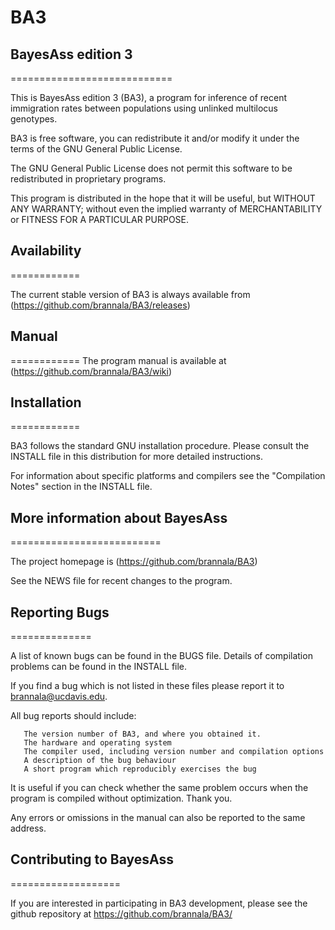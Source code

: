 # BA3
## BayesAss edition 3
============================

This is BayesAss edition 3 (BA3), a program for inference of recent immigration rates between populations using unlinked multilocus genotypes.

BA3 is free software, you can redistribute it and/or modify it under
the terms of the GNU General Public License.

The GNU General Public License does not permit this software to be
redistributed in proprietary programs.

This program is distributed in the hope that it will be useful, but
WITHOUT ANY WARRANTY; without even the implied warranty of
MERCHANTABILITY or FITNESS FOR A PARTICULAR PURPOSE.

## Availability
============

The current stable version of BA3 is always available from (https://github.com/brannala/BA3/releases)

## Manual
============
The program manual is available at (https://github.com/brannala/BA3/wiki)


## Installation
============

BA3 follows the standard GNU installation procedure.  Please consult
the INSTALL file in this distribution for more detailed instructions.

For information about specific platforms and compilers see the
"Compilation Notes" section in the INSTALL file.

## More information about BayesAss
==========================

The project homepage is (https://github.com/brannala/BA3)

See the NEWS file for recent changes to the program.

## Reporting Bugs
==============

A list of known bugs can be found in the BUGS file.  Details of
compilation problems can be found in the INSTALL file.

If you find a bug which is not listed in these files please report it
to brannala@ucdavis.edu.

All bug reports should include:

       The version number of BA3, and where you obtained it.
       The hardware and operating system
       The compiler used, including version number and compilation options
       A description of the bug behaviour
       A short program which reproducibly exercises the bug

It is useful if you can check whether the same problem occurs when the
program is compiled without optimization.  Thank you.

Any errors or omissions in the manual can also be reported to the
same address.

## Contributing to BayesAss
===================

If you are interested in participating in BA3 development, please see
the github repository at https://github.com/brannala/BA3/
